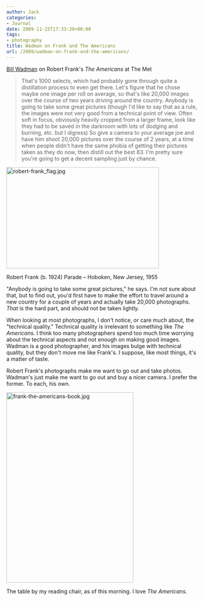 ```yaml
---
author: Jack
categories:
- Journal
date: 2009-11-15T17:33:29+00:00
tags:
- photography
title: Wadman on Frank and The Americans
url: /2009/wadman-on-frank-and-the-americans/
---
```


[Bill Wadman][1] on Robert Frank's _The Americans_ at The Met

> That's 1000 selects, which had probably gone through quite a distillation process to even get there. Let's figure that he chose maybe one image per roll on average, so that's like 20,000 images over the course of two years driving around the country. Anybody is going to take some great pictures (though I'd like to say that as a rule, the images were not very good from a technical point of view. Often soft in focus, obviously heavily cropped from a larger frame, look like they had to be saved in the darkroom with lots of dodging and burning, etc. but I digress) So give a camera to your average joe and have him shoot 20,000 pictures over the course of 2 years, at a time when people didn't have the same phobia of getting their pictures taken as they do now, then distill out the best 83. I'm pretty sure you're going to get a decent sampling just by chance. 

<img src="/files/robert-frank_flag.jpg" alt="robert-frank_flag.jpg" width="400" height="266" border="0" />
  
<span class="photo_caption">Robert Frank (b. 1924) Parade &#8211; Hoboken, New Jersey, 1955</span>

"Anybody is going to take some great pictures," he says. I'm not sure about that, but to find out, you'd first have to make the effort to travel around a new country for a couple of years and actually take 20,000 photographs. _That_ is the hard part, and should not be taken lightly.

When looking at most photographs, I don't notice, or care much about, the "technical quality." Technical quality is irrelevant to something like _The Americans_. I think too many photographers spend too much time worrying about the technical aspects and not enough on making good images. Wadman is a good photographer, and his images bulge with technical quality, but they don't move me like Frank's. I suppose, like most things, it's a matter of taste.

Robert Frank's photographs make me want to go out and take photos. Wadman's just make me want to go out and buy a nicer camera. I prefer the former. To each, his own.

<img src="/files/frank-the-americans-book.jpg" alt="frank-the-americans-book.jpg" width="333" height="500" border="0" />
  
<span class="photo_caption">The table by my reading chair, as of this morning. I love <em>The Americans</em>.</span>

 [1]: http://www.ontakingpictures.com/2009/11/robert-frank-the-americans---a.html